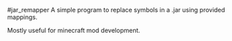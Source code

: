 #jar_remapper
A simple program to replace symbols in a .jar using provided mappings.

Mostly useful for minecraft mod development.
